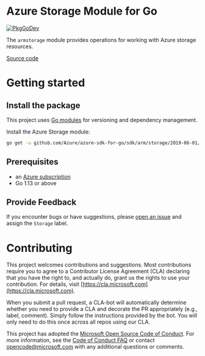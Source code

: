 # Azure Storage Module for Go

[![PkgGoDev](https://pkg.go.dev/badge/github.com/Azure/azure-sdk-for-go/sdk/arm/storage/2019-06-01/armstorage)](https://pkg.go.dev/github.com/Azure/azure-sdk-for-go/sdk/arm/storage/2019-06-01/armstorage)

The `armstorage` module provides operations for working with Azure storage resources.

[Source code](https://github.com/Azure/azure-sdk-for-go/tree/master/sdk/arm/storage/2019-06-01/armstorage)

# Getting started

## Install the package

This project uses [Go modules](https://github.com/golang/go/wiki/Modules) for versioning and dependency management.

Install the Azure Storage module:

```sh
go get -u github.com/Azure/azure-sdk-for-go/sdk/arm/storage/2019-06-01/armstorage
```

## Prerequisites

- an [Azure subscription](https://azure.microsoft.com/free/)
- Go 1.13 or above

## Provide Feedback

If you encounter bugs or have suggestions, please
[open an issue](https://github.com/Azure/azure-sdk-for-go/issues) and assign the `Storage` label.

# Contributing

This project welcomes contributions and suggestions. Most contributions require
you to agree to a Contributor License Agreement (CLA) declaring that you have
the right to, and actually do, grant us the rights to use your contribution.
For details, visit [https://cla.microsoft.com](https://cla.microsoft.com).

When you submit a pull request, a CLA-bot will automatically determine whether
you need to provide a CLA and decorate the PR appropriately (e.g., label,
comment). Simply follow the instructions provided by the bot. You will only
need to do this once across all repos using our CLA.

This project has adopted the
[Microsoft Open Source Code of Conduct](https://opensource.microsoft.com/codeofconduct/).
For more information, see the
[Code of Conduct FAQ](https://opensource.microsoft.com/codeofconduct/faq/)
or contact [opencode@microsoft.com](mailto:opencode@microsoft.com) with any
additional questions or comments.